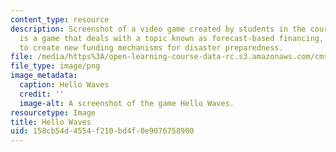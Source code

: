 ```yaml
---
content_type: resource
description: Screenshot of a video game created by students in the course. Hello Waves
  is a game that deals with a topic known as forecast-based financing, which aims
  to create new funding mechanisms for disaster preparedness.
file: /media/https%3A/open-learning-course-data-rc.s3.amazonaws.com/cms-611j-creating-video-games-fall-2014/158cb54d4554f210bd4f0e9076758900_hellowaves.png
file_type: image/png
image_metadata:
  caption: Hello Waves
  credit: ''
  image-alt: A screenshot of the game Hello Waves.
resourcetype: Image
title: Hello Waves
uid: 158cb54d-4554-f210-bd4f-0e9076758900
---
```

